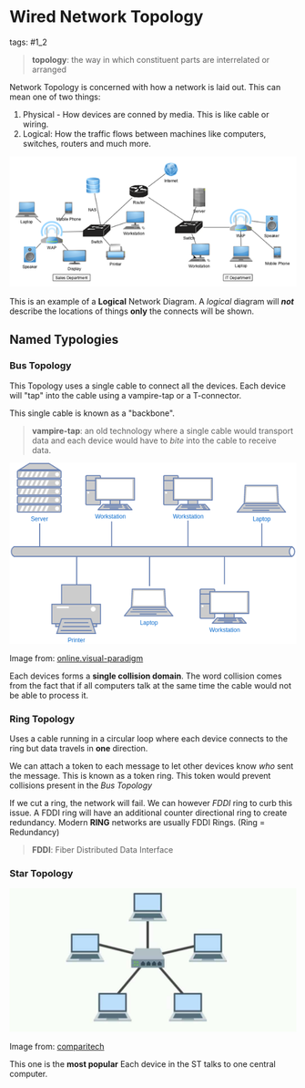 # Wired Network Topology
tags: #1_2 

> **topology**: the way in which constituent parts are interrelated or arranged 

Network Topology is concerned with how a network is laid out. This can mean one of two things:
1. Physical - How devices are conned by media. This is like cable or wiring. 
2. Logical: How the traffic flows between machines like computers, switches, routers and much more. 


![Logical-Network-Diagram](../img/Logical-Network-Diagram.png)

This is an example of a **Logical** Network Diagram. 
A *logical* diagram will ***not*** describe the locations of things **only** the connects will be shown. 

## Named Typologies 
### Bus Topology 
This Topology uses a single cable to connect all the devices. Each device will "tap" into the cable using a vampire-tap or a T-connector.

This single cable is known as a "backbone".
> **vampire-tap**: an old technology where a single cable would transport data and each device would have to *bite* into the cable to receive data.


![bus-topology-template](../img/bus-topology-template.png)

Image from: [online.visual-paradigm](https://online.visual-paradigm.com/diagrams/templates/network-diagram/bus-topology-template/)

Each devices forms a **single collision domain**. The word collision comes from the fact that if all computers talk at the same time the cable would not be able to process it. 

### Ring Topology
Uses a cable running in a circular loop where each device connects to the ring but data travels in **one** direction.

We can attach a token to each message to let other devices know *who* sent the message. This is known as a token ring. This token would prevent collisions present in the *Bus Topology*

If we cut a ring, the network will fail. 
We can however *FDDI* ring to curb this issue. A FDDI ring will have an additional counter directional ring to create redundancy. Modern **RING** networks are usually FDDI Rings. (Ring = Redundancy)

> **FDDI**: Fiber Distributed Data Interface

### Star Topology


![star-Topology](../img/star-Topology.jpg)

Image from: [comparitech](https://www.comparitech.com/net-admin/network-topologies-advantages-disadvantages/)

This one is the **most popular**
Each device in the ST talks to one central computer.

<!-- LESSON:  4:52-->